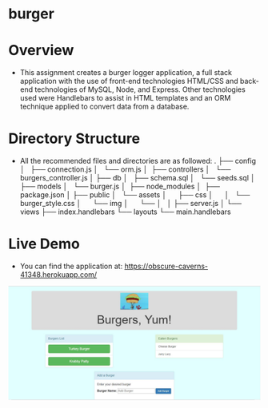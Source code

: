 # burger

# Overview

* This assignment creates a burger logger application, a full stack application with the use of front-end technologies HTML/CSS and back-end technologies of MySQL, Node, and Express. Other technologies used were Handlebars to assist in HTML templates and an ORM technique applied to convert data from a database.

# Directory Structure

* All the recommended files and directories are as followed:
.
├── config
│   ├── connection.js
│   └── orm.js
│ 
├── controllers
│   └── burgers_controller.js
│
├── db
│   ├── schema.sql
│   └── seeds.sql
│
├── models
│   └── burger.js
│ 
├── node_modules
│ 
├── package.json
│
├── public
│   └── assets
│       ├── css
│       │   └── burger_style.css
│       └── img
│           └── 
│   
│
├── server.js
│
└── views
    ├── index.handlebars
    └── layouts
        └── main.handlebars

# Live Demo
* You can find the application at: https://obscure-caverns-41348.herokuapp.com/


![Deployed](https://github.com/2thao21/burger/blob/master/public/assets/img/burger_heroku.JPG)
